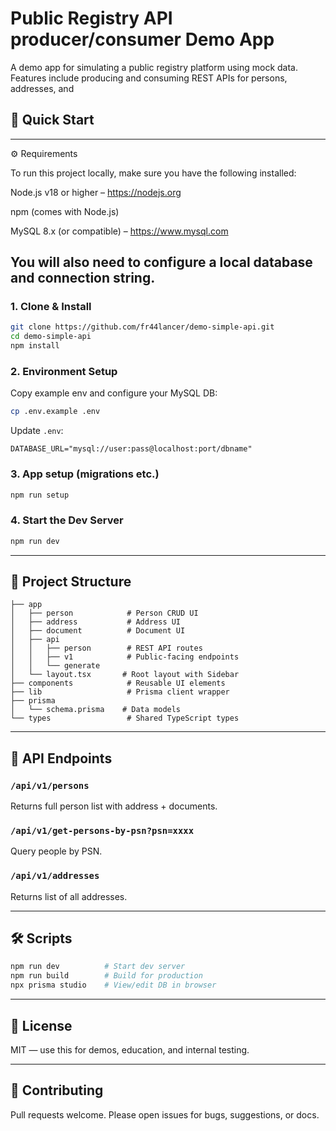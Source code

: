 # Public Registry API producer/consumer Demo App

A  demo app for simulating a public registry platform using  mock data. Features include producing and consuming REST APIs for persons, addresses, and 

## 🚀 Quick Start
---
⚙️ Requirements

To run this project locally, make sure you have the following installed:

Node.js v18 or higher – https://nodejs.org

npm (comes with Node.js)

MySQL 8.x (or compatible) – https://www.mysql.com

You will also need to configure a local database and connection string.
---
### 1. Clone & Install
```bash
git clone https://github.com/fr44lancer/demo-simple-api.git
cd demo-simple-api
npm install
```

### 2. Environment Setup
Copy example env and configure your MySQL DB:
```bash
cp .env.example .env
```

Update `.env`:
```
DATABASE_URL="mysql://user:pass@localhost:port/dbname"
```

### 3. App setup (migrations etc.)
```bash
npm run setup
```

### 4. Start the Dev Server
```bash
npm run dev
```

---

## 📂 Project Structure

```
├── app
│   ├── person            # Person CRUD UI
│   ├── address           # Address UI
│   ├── document          # Document UI
│   ├── api
│   │   ├── person        # REST API routes
│   │   ├── v1            # Public-facing endpoints
│   │   └── generate
│   └── layout.tsx       # Root layout with Sidebar
├── components            # Reusable UI elements
├── lib                   # Prisma client wrapper
├── prisma
│   └── schema.prisma    # Data models
└── types                 # Shared TypeScript types
```

---

## 📡 API Endpoints

### `/api/v1/persons`
Returns full person list with address + documents.

### `/api/v1/get-persons-by-psn?psn=xxxx`
Query people by PSN.

### `/api/v1/addresses`
Returns list of all addresses.

---

## 🛠 Scripts

```bash
npm run dev          # Start dev server
npm run build        # Build for production
npx prisma studio    # View/edit DB in browser
```

---

## 📃 License
MIT — use this for demos, education, and internal testing.

---

## 🤝 Contributing
Pull requests welcome. Please open issues for bugs, suggestions, or docs.


